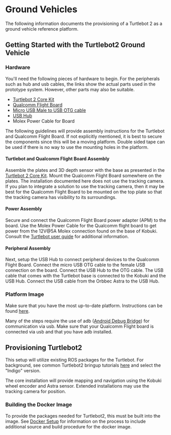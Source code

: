 # Ground Vehicles

The following information documents the provisioning of a Turtlebot 2 as a ground vehicle reference platform.



## Getting Started with the Turtlebot2 Ground Vehicle
### Hardware
You'll need the following pieces of hardware to begin.  For the peripherals such as hub and usb cables, the links show the actual parts used in the prototype system.  However, other parts may also be suitable.

- [Turtlebot 2 Core Kit](https://dabit.industries/products/turtlebot-2-core-kit)
- [Qualcomm Flight Board](https://shop.intrinsyc.com/collections/product-development-kits/products/)
- [Micro USB Male to USB OTG cable](https://www.startech.com/Cables/USB-2.0/USB-Adapters/5in-Micro-USB-to-USB-OTG-Host-Adapter-Male-to-Female~UUSBOTG)
- [USB Hub](https://www.monoprice.com/product?c_id=103&cp_id=10307&cs_id=1030702&p_id=6631&seq=1&format=2)
- Molex Power Cable for Board

The following guidelines will provide assembly instructions for the Turtlebot and Qualcomm Flight Board.  If not explicitly mentioned, it is best to secure the components since this will be a moving platform.  Double sided tape can be used if there is no way to use the mounting holes in the platform.  

#### Turtlebot and Qualcomm Flight Board Assembly
Assemble the plates and 3D depth sensor with the base as presented in the [Turtlebot 2 Core Kit](https://dabit.industries/products/turtlebot-2-core-kit).  Mount the Qualcomm Flight Board somewhere on the plates.  The installation documented here does not use the tracking camera.  If you plan to integrate a solution to use the tracking camera, then it may be best for the Qualcomm Flight Board to be mounted on the top plate so that the tracking camera has visibility to its surroundings.  

#### Power Assembly
Secure and connect the Qualcomm Flight Board power adapter (APM) to the board.  Use the Molex Power Cable for the Qualcomm flight board to get power from the 12V@5A Molex connection found on the base of Kobuki.  Consult the [Turtlebot user guide](https://docs.google.com/document/d/15k7UBnYY_GPmKzQCjzRGCW-4dIP7zl_R_7tWPLM0zKI/edit) for additional information.

#### Peripheral Assembly
Next, setup the USB Hub to connect peripheral devices to the Qualcomm Flight Board.  Connect the micro USB OTG cable to the female USB connection on the board.  Connect the USB Hub to the OTG cable.  The USB cable that comes with the Turtlebot base is connected to the Kobuki and the USB Hub.  Connect the USB cable from the Orbbec Astra to the USB Hub.  

### Platform Image

Make sure that you have the most up-to-date platform.  Instructions can be found [here](https://github.com/ATLFlight/QFlightDocs/blob/master/PlatformGettingStarted.md).

Many of the steps require the use of adb ([Android Debug Bridge](https://developer.android.com/studio/command-line/adb.html)) for communication via usb.  Make sure that your Qualcomm Flight board is connected via usb and that you have adb installed.


## Provisioning Turtlebot2

This setup will utilize existing ROS packages for the Turtlebot.  For background, see common Turtlebot2 bringup tutorials [here](http://wiki.ros.org/turtlebot_bringup/Tutorials) and select the "Indigo" version.

The core installation will provide mapping and navigation using the Kobuki wheel encoder and Astra sensor.  Extended installations may use the tracking camera for position.

### Building the Docker Image

To provide the packages needed for Turtlebot2, this must be built into the image.
See [Docker Setup](https://github.qualcomm.com/ATLFlight/QFlightProDocs/blob/develop/DockerSetup.md) for information on the process to include additional source and build procedure for the docker image.
